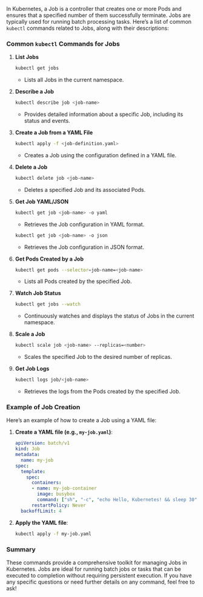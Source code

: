 In Kubernetes, a Job is a controller that creates one or more Pods and ensures that a specified number of them successfully terminate. Jobs are typically used for running batch processing tasks. Here’s a list of common `kubectl` commands related to Jobs, along with their descriptions:

### Common `kubectl` Commands for Jobs

1. **List Jobs**
   ```bash
   kubectl get jobs
   ```
   - Lists all Jobs in the current namespace.

2. **Describe a Job**
   ```bash
   kubectl describe job <job-name>
   ```
   - Provides detailed information about a specific Job, including its status and events.

3. **Create a Job from a YAML File**
   ```bash
   kubectl apply -f <job-definition.yaml>
   ```
   - Creates a Job using the configuration defined in a YAML file.

4. **Delete a Job**
   ```bash
   kubectl delete job <job-name>
   ```
   - Deletes a specified Job and its associated Pods.

5. **Get Job YAML/JSON**
   ```bash
   kubectl get job <job-name> -o yaml
   ```
   - Retrieves the Job configuration in YAML format.

   ```bash
   kubectl get job <job-name> -o json
   ```
   - Retrieves the Job configuration in JSON format.

6. **Get Pods Created by a Job**
   ```bash
   kubectl get pods --selector=job-name=<job-name>
   ```
   - Lists all Pods created by the specified Job.

7. **Watch Job Status**
   ```bash
   kubectl get jobs --watch
   ```
   - Continuously watches and displays the status of Jobs in the current namespace.

8. **Scale a Job**
   ```bash
   kubectl scale job <job-name> --replicas=<number>
   ```
   - Scales the specified Job to the desired number of replicas.

9. **Get Job Logs**
   ```bash
   kubectl logs job/<job-name>
   ```
   - Retrieves the logs from the Pods created by the specified Job.

### Example of Job Creation

Here’s an example of how to create a Job using a YAML file:

1. **Create a YAML file (e.g., `my-job.yaml`)**:
   ```yaml
   apiVersion: batch/v1
   kind: Job
   metadata:
     name: my-job
   spec:
     template:
       spec:
         containers:
         - name: my-job-container
           image: busybox
           command: ["sh", "-c", "echo Hello, Kubernetes! && sleep 30"]
         restartPolicy: Never
     backoffLimit: 4
   ```

2. **Apply the YAML file**:
   ```bash
   kubectl apply -f my-job.yaml
   ```

### Summary

These commands provide a comprehensive toolkit for managing Jobs in Kubernetes. Jobs are ideal for running batch jobs or tasks that can be executed to completion without requiring persistent execution. If you have any specific questions or need further details on any command, feel free to ask!